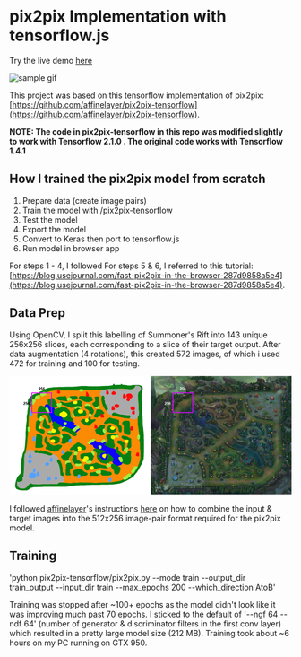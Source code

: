 # pix2pix Implementation with tensorflow.js

Try the live demo [here](https://wongkj12.github.io/drawSR/)

![sample gif](/docs/sample.gif)

This project was based on this tensorflow implementation of pix2pix: [https://github.com/affinelayer/pix2pix-tensorflow](https://github.com/affinelayer/pix2pix-tensorflow). 

**NOTE: The code in pix2pix-tensorflow in this repo was modified slightly to work with Tensorflow 2.1.0 . The original code works with Tensorflow 1.4.1**


## How I trained the pix2pix model from scratch
1. Prepare data (create image pairs)
2. Train the model with /pix2pix-tensorflow
3. Test the model
4. Export the model
5. Convert to Keras then port to tensorflow.js
6. Run model in browser app

For steps 1 - 4, I followed 
For steps 5 & 6, I referred to this tutorial: [https://blog.usejournal.com/fast-pix2pix-in-the-browser-287d9858a5e4](https://blog.usejournal.com/fast-pix2pix-in-the-browser-287d9858a5e4).

## Data Prep
Using OpenCV, I split this labelling of Summoner's Rift into 143 unique 256x256 slices, each corresponding to a slice of their target output. After data augmentation (4 rotations), this created 572 images, of which i used 472 for training and 100 for testing.

![labelling2](/docs/labelling2.png)

I followed [affinelayer](https://github.com/affinelayer)'s instructions [here](https://github.com/affinelayer/pix2pix-tensorflow#creating-your-own-dataset) on how to combine the input & target images into the 512x256 image-pair format required for the pix2pix model.

## Training
'python pix2pix-tensorflow/pix2pix.py --mode train --output_dir train_output --input_dir train --max_epochs 200 --which_direction AtoB'

Training was stopped after ~100+ epochs as the model didn't look like it was improving much past 70 epochs. I sticked to the default of '--ngf 64 --ndf 64' (number of generator & discriminator filters in the first conv layer) which resulted in a pretty large model size (212 MB). Training took about ~6 hours on my PC running on GTX 950.

